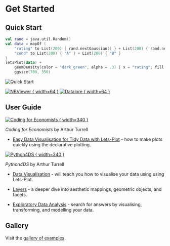 # Get Started


## Quick Start

```kotlin
val rand = java.util.Random()
val data = mapOf (
    "rating" to List(200) { rand.nextGaussian() } + List(200) { rand.nextGaussian() * 1.5 + 1.5 },
    "cond" to List(200) { "A" } + List(200) { "B" }
)
letsPlot(data) +
    geomDensity(color = "dark_green", alpha = .3) { x = "rating"; fill = "cond" } +
    ggsize(700, 350)
```

![Quick Start](quickstart.png)

[![NBViewer](jupyter.svg) { width=64 }](https://nbviewer.org/github/JetBrains/lets-plot-kotlin/blob/master/docs/examples/jupyter-notebooks/quickstart.ipynb) [![Datalore](datalore.svg) { width=64 }](https://datalore.jetbrains.com/report/static/HZqq77cegYd.E7get_WnChZ/aTA9lQnPkRwdCzT6uy95GZ)


## User Guide

[![Coding for Economists](coding_for_economists.png) { width=340 }](https://aeturrell.github.io/coding-for-economists)

*Coding for Economists* by Arthur Turrell

- [Easy Data Visualisation for Tidy Data with Lets-Plot](https://aeturrell.github.io/coding-for-economists/vis-letsplot.html) - how to make plots quickly using the declarative plotting.

[![Python4DS](Python4DS.png) { width=340 }](https://aeturrell.github.io/python4DS/)

*Python4DS* by Arthur Turrell

- [Data Visualisation](https://aeturrell.github.io/python4DS/data-visualise.html) - will teach you how to visualise your data using using Lets-Plot.

- [Layers](https://aeturrell.github.io/python4DS/vis-layers.html) - a deeper dive into aesthetic mappings, geometric objects, and facets.

- [Exploratory Data Analysis](https://aeturrell.github.io/python4DS/exploratory-data-analysis.html) - search for answers by visualising, transforming, and modelling your data.


## Gallery

Visit the [gallery of examples](gallery.md).